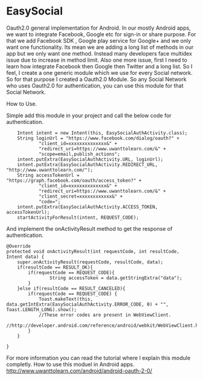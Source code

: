 EasySocial
==========

Oauth2.0 general implementation for Android.
In our mostly Android apps, we want to integrate Facebook, Google etc for sign-in or share purpose. For that we add Facebook SDK , Google play service for Google+ and we only want one functionality. Its mean we are adding a long list of methods in our app but we only want one method. Instead many developers face multidex issue due to increase in method limit. Also one more issue, first I need to learn how integrate Facebook then Google then Twitter and a long list. So I feel, I create a one generic module which we use for every Social network. So for that purpose I created a Oauth2.0 Module. So any Social Network who uses Oauth2.0 for authentication, you can use this module for that Social Network.


How to Use.

Simple add this module in your project and call the below code for authentication.

        Intent intent = new Intent(this, EasySocialAuthActivity.class);
        String loginUrl = "https://www.facebook.com/dialog/oauth?" +
                "client_id=xxxxxxxxxxxxxx&" +
                "redirect_uri=https://www.uwanttolearn.com/&" +
                "scope=email,publish_actions";
        intent.putExtra(EasySocialAuthActivity.URL, loginUrl);
        intent.putExtra(EasySocialAuthActivity.REDIRECT_URL,      "http://www.uwanttolearn.com/");
        String accessTokenUrl = "https://graph.facebook.com/oauth/access_token?" +
                "client_id=xxxxxxxxxxxxxx&" +
                "redirect_uri=https://www.uwanttolearn.com/&" +
                "client_secret=xxxxxxxxxxxx&" +
                "code=";
        intent.putExtra(EasySocialAuthActivity.ACCESS_TOKEN, accessTokenUrl);
        startActivityForResult(intent, REQUEST_CODE);

And implement the onActivityResult method to get the response of authentication.

    @Override
    protected void onActivityResult(int requestCode, int resultCode, Intent data) {
        super.onActivityResult(requestCode, resultCode, data);
        if(resultCode == RESULT_OK){
            if(requestCode == REQUEST_CODE){
                    String accessToken = data.getStringExtra("data");
            }
        }else if(resultCode == RESULT_CANCELED){
            if(requestCode == REQUEST_CODE) {
                Toast.makeText(this, data.getIntExtra(EasySocialAuthActivity.ERROR_CODE, 0) + "", Toast.LENGTH_LONG).show();
                //These error codes are present in WebViewClient.              
                //http://developer.android.com/reference/android/webkit/WebViewClient.html
            }
        }

    }
    
For more information you can read the tutorial where I explain this module completly. How to use this moduel in Android apps.
http://www.uwanttolearn.com/android/android-oauth-2-0/
